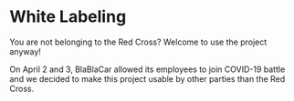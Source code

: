 # White Labeling

You are not belonging to the Red Cross? Welcome to use the project anyway!

On April 2 and 3, BlaBlaCar allowed its employees to join
COVID-19 battle and we decided to make this project usable
by other parties than the Red Cross.




